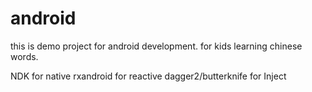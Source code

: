 android
=======

this is demo project for android development.
for kids learning chinese words.

NDK for native
rxandroid for reactive
dagger2/butterknife for Inject